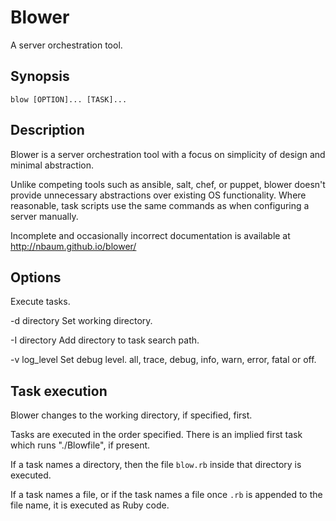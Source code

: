 # Blower

A server orchestration tool.

## Synopsis

    blow [OPTION]... [TASK]...

## Description

Blower is a server orchestration tool with a focus on simplicity of design and minimal abstraction.

Unlike competing tools such as ansible, salt, chef, or puppet, blower doesn't provide unnecessary abstractions over existing OS functionality. Where reasonable, task scripts use the same commands as when configuring a server manually.

Incomplete and occasionally incorrect documentation is available at http://nbaum.github.io/blower/

## Options

Execute tasks.

-d directory
    Set working directory.

-I directory
    Add directory to task search path.

-v log_level
    Set debug level. all, trace, debug, info, warn, error, fatal or off.

## Task execution

Blower changes to the working directory, if specified, first.

Tasks are executed in the order specified. There is an implied first task which runs "./Blowfile", if present.

If a task names a directory, then the file `blow.rb` inside that directory is executed.

If a task names a file, or if the task names a file once `.rb` is appended to the file name, it is executed as Ruby code.
